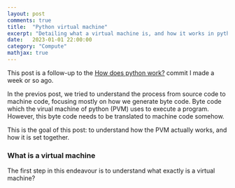 ```yaml
---
layout: post
comments: true
title:  "Python virtual machine"
excerpt: "Detailing what a virtual machine is, and how it works in python"
date:   2023-01-01 22:00:00
category: "Compute"
mathjax: true
---
```


This post is a follow-up to the [How does python work?](https://ernst-hub.github.io/compute/2023/12/28/python/) commit I made a week or so ago. 

In the previos post, we tried to understand the process from source code to machine code, focusing mostly on how we generate byte code. Byte code which the virual machine of python (PVM) uses to execute a program. 
However, this byte code needs to be translated to machine code somehow.

This is the goal of this post: to understand how the PVM actually works, and how it is set together.



### What is a virtual machine


The first step in this endeavour is to understand what exactly is a virtual machine?


